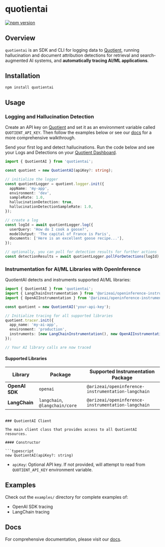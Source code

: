 # quotientai

[![npm version](https://img.shields.io/npm/v/quotientai)](https://www.npmjs.com/package/quotientai)

## Overview

`quotientai` is an SDK and CLI for logging data to [Quotient](https://quotientai.co), running hallucination and document attribution detections for retrieval and search-augmented AI systems, and **automatically tracing AI/ML applications**.

## Installation

```bash
npm install quotientai
```

## Usage

### Logging and Hallucination Detection

Create an API key on [Quotient](https://app.quotientai.co) and set it as an environment variable called `QUOTIENT_API_KEY`. Then follow the examples below or see our [docs](https://docs.quotientai.co) for a more comprehensive walkthrough.

Send your first log and detect hallucinations. Run the code below and see your Logs and Detections on your [Quotient Dashboard](https://app.quotientai.co/dashboard).

```typescript
import { QuotientAI } from 'quotientai';

const quotient = new QuotientAI(apiKey?: string);

// initialize the logger
const quotientLogger = quotient.logger.init({
  appName: 'my-app',
  environment: 'dev',
  sampleRate: 1.0,
  hallucinationDetection: true,
  hallucinationDetectionSampleRate: 1.0,
});

// create a log
const logId = await quotientLogger.log({
  userQuery: 'How do I cook a goose?',
  modelOutput: 'The capital of France is Paris',
  documents: ['Here is an excellent goose recipe...'],
});

// optionally, you can poll for detection results for further actions
const detectionResults = await quotientLogger.pollForDetections(logId);
```

### Instrumentation for AI/ML Libraries with OpenInference

QuotientAI detects and instruments supported AI/ML libraries:

```typescript
import { QuotientAI } from 'quotientai';
import { LangChainInstrumentation } from '@arizeai/openinference-instrumentation-langchain';
import { OpenAIInstrumentation } from '@arizeai/openinference-instrumentation-openai';

const quotient = new QuotientAI('your-api-key');

// Initialize tracing for all supported libraries
quotient.tracer.init({
  app_name: 'my-ai-app',
  environment: 'production',
  instruments: [new LangChainInstrumentation(), new OpenAIInstrumentation()],
});

// Your AI library calls are now traced
```

#### Supported Libraries

| Library        | Package                        | Supported Instrumentation Package                  |
| -------------- | ------------------------------ | -------------------------------------------------- |
| **OpenAI SDK** | `openai`                       | `@arizeai/openinference-instrumentation-langchain` |
| **LangChain**  | `langchain`, `@langchain/core` | `@arizeai/openinference-instrumentation-langchain` |

````

### QuotientAI Client

The main client class that provides access to all QuotientAI resources.

#### Constructor

```typescript
new QuotientAI(apiKey?: string)
````

- `apiKey`: Optional API key. If not provided, will attempt to read from `QUOTIENT_API_KEY` environment variable.

## Examples

Check out the `examples/` directory for complete examples of:

- OpenAI SDK tracing
- LangChain tracing

## Docs

For comprehensive documentation, please visit our [docs](https://docs.quotientai.co).
